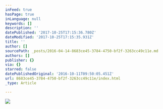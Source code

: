 ```yaml
---
inFeed: true
hasPage: true
inLanguage: null
keywords: []
description: ''
datePublished: '2017-10-25T17:15:36.780Z'
dateModified: '2017-10-25T17:15:35.931Z'
title: ''
author: []
sourcePath: _posts/2016-04-14-8683ce45-3784-4750-bf2f-3263cc49c11e.md
authors: []
publisher: {}
via: {}
starred: false
datePublishedOriginal: '2016-10-11T09:50:05.451Z'
url: 8683ce45-3784-4750-bf2f-3263cc49c11e/index.html
_type: Article

---
```

![](https://the-grid-user-content.s3-us-west-2.amazonaws.com/9bef2220-48ac-44b5-8684-9d6bf4c0515b.jpg)